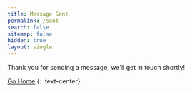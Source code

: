 ```yaml
---
title: Message Sent
permalink: /sent
search: false
sitemap: false
hidden: true
layout: single
---
```


Thank you for sending a message, we'll get in touch shortly!

[Go Home](/)
{: .text-center}